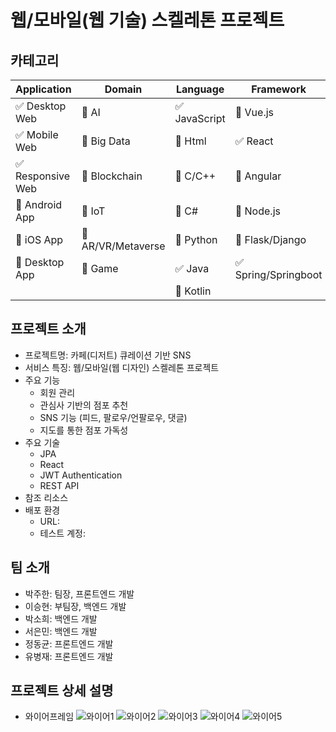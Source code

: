 # 웹/모바일(웹 기술) 스켈레톤 프로젝트

<!-- 필수 항목 -->

## 카테고리

| Application | Domain | Language | Framework |
| ---- | ---- | ---- | ---- |
| :white_check_mark: Desktop Web | :black_square_button: AI | :white_check_mark: JavaScript | :black_square_button: Vue.js |
| :white_check_mark: Mobile Web | :black_square_button: Big Data | :black_square_button: Html | :white_check_mark: React |
| :white_check_mark: Responsive Web | :black_square_button: Blockchain | :black_square_button: C/C++ | :black_square_button: Angular |
| :black_square_button: Android App | :black_square_button: IoT | :black_square_button: C# | :black_square_button: Node.js |
| :black_square_button: iOS App | :black_square_button: AR/VR/Metaverse | :black_square_button: Python | :black_square_button: Flask/Django |
| :black_square_button: Desktop App | :black_square_button: Game | :white_check_mark: Java | :white_check_mark: Spring/Springboot |
| | | :black_square_button: Kotlin | |

<!-- 필수 항목 -->

## 프로젝트 소개

* 프로젝트명: 카페(디저트) 큐레이션 기반 SNS
* 서비스 특징: 웹/모바일(웹 디자인) 스켈레톤 프로젝트
* 주요 기능
  - 회원 관리
  - 관심사 기반의 점포 추천
  - SNS 기능 (피드, 팔로우/언팔로우, 댓글)
  - 지도를 통한 점포 가독성
* 주요 기술
  - JPA
  - React
  - JWT Authentication
  - REST API
* 참조 리소스
* 배포 환경
  - URL: 
  - 테스트 계정: 

<!-- 자유 양식 -->

## 팀 소개
* 박주한: 팀장, 프론트엔드 개발
* 이승현: 부팀장, 백엔드 개발
* 박소희: 백엔드 개발 
* 서은민: 백엔드 개발
* 정동균: 프론트엔드 개발
* 유병재: 프론트엔드 개발

<!-- 자유 양식 -->

## 프로젝트 상세 설명
* 와이어프레임
  ![와이어1](/uploads/808232cc248a1f22b7c50fded277ad9a/와이어1.JPG) 
  ![와이어2](/uploads/a168143446bf5ca3a7efdf52f799b072/와이어2.JPG)
  ![와이어3](/uploads/83b9d1a5bd97a7d04a261ff896c121fc/와이어3.JPG)
  ![와이어4](/uploads/ec3125ef96cd73eb2be73cd8889781f3/와이어4.JPG)
  ![와이어5](/uploads/2fafa3282621f0ff47cd99aec5d0e317/와이어5.JPG)
